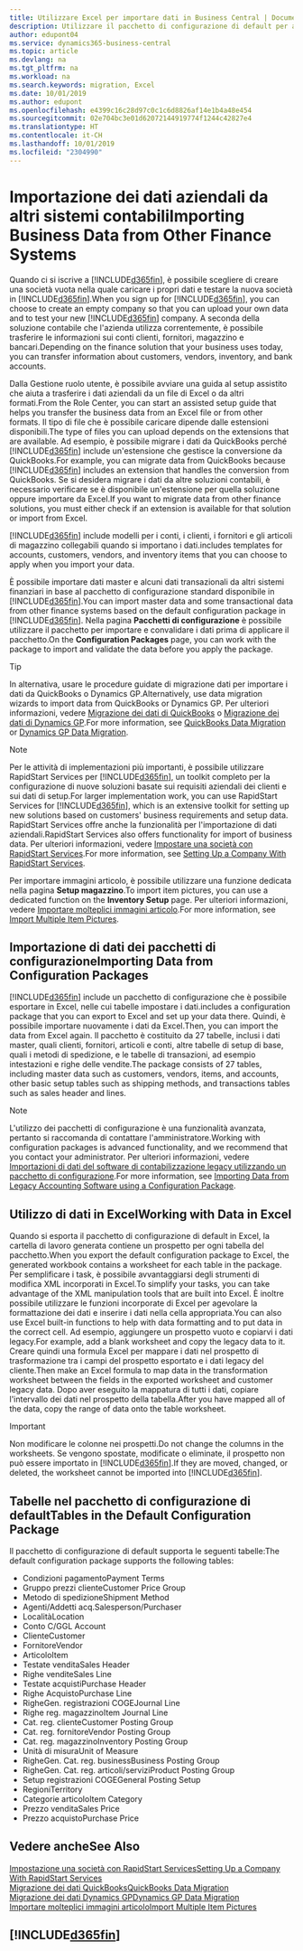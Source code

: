 ```yaml
---
title: Utilizzare Excel per importare dati in Business Central | Documenti Microsoft
description: Utilizzare il pacchetto di configurazione di default per aggiungere i dati del cliente in Excel e importare nuovamente i dati in Business Central.
author: edupont04
ms.service: dynamics365-business-central
ms.topic: article
ms.devlang: na
ms.tgt_pltfrm: na
ms.workload: na
ms.search.keywords: migration, Excel
ms.date: 10/01/2019
ms.author: edupont
ms.openlocfilehash: e4399c16c28d97c0c1c6d8826af14e1b4a48e454
ms.sourcegitcommit: 02e704bc3e01d62072144919774f1244c42827e4
ms.translationtype: HT
ms.contentlocale: it-CH
ms.lasthandoff: 10/01/2019
ms.locfileid: "2304990"
---
```

# <a name="importing-business-data-from-other-finance-systems"></a><span data-ttu-id="7f370-103">Importazione dei dati aziendali da altri sistemi contabili</span><span class="sxs-lookup"><span data-stu-id="7f370-103">Importing Business Data from Other Finance Systems</span></span>
<span data-ttu-id="7f370-104">Quando ci si iscrive a [!INCLUDE[d365fin](includes/d365fin_md.md)], è possibile scegliere di creare una società vuota nella quale caricare i propri dati e testare la nuova società in [!INCLUDE[d365fin](includes/d365fin_md.md)].</span><span class="sxs-lookup"><span data-stu-id="7f370-104">When you sign up for [!INCLUDE[d365fin](includes/d365fin_md.md)], you can choose to create an empty company so that you can upload your own data and to test your new [!INCLUDE[d365fin](includes/d365fin_md.md)] company.</span></span> <span data-ttu-id="7f370-105">A seconda della soluzione contabile che l'azienda utilizza correntemente, è possibile trasferire le informazioni sui conti clienti, fornitori, magazzino e bancari.</span><span class="sxs-lookup"><span data-stu-id="7f370-105">Depending on the finance solution that your business uses today, you can transfer information about customers, vendors, inventory, and bank accounts.</span></span>  

<span data-ttu-id="7f370-106">Dalla Gestione ruolo utente, è possibile avviare una guida al setup assistito che aiuta a trasferire i dati aziendali da un file di Excel o da altri formati.</span><span class="sxs-lookup"><span data-stu-id="7f370-106">From the Role Center, you can start an assisted setup guide that helps you transfer the business data from an Excel file or from other formats.</span></span> <span data-ttu-id="7f370-107">Il tipo di file che è possibile caricare dipende dalle estensioni disponibili.</span><span class="sxs-lookup"><span data-stu-id="7f370-107">The type of files you can upload depends on the extensions that are available.</span></span> <span data-ttu-id="7f370-108">Ad esempio, è possibile migrare i dati da QuickBooks perché [!INCLUDE[d365fin](includes/d365fin_md.md)] include un'estensione che gestisce la conversione da QuickBooks.</span><span class="sxs-lookup"><span data-stu-id="7f370-108">For example, you can migrate data from QuickBooks because [!INCLUDE[d365fin](includes/d365fin_md.md)] includes an extension that handles the conversion from QuickBooks.</span></span> <span data-ttu-id="7f370-109">Se si desidera migrare i dati da altre soluzioni contabili, è necessario verificare se è disponibile un'estensione per quella soluzione oppure importare da Excel.</span><span class="sxs-lookup"><span data-stu-id="7f370-109">If you want to migrate data from other finance solutions, you must either check if an extension is available for that solution or import from Excel.</span></span>  

[!INCLUDE[d365fin](includes/d365fin_md.md)] <span data-ttu-id="7f370-110">include modelli per i conti, i clienti, i fornitori e gli articoli di magazzino collegabili quando si importano i dati.</span><span class="sxs-lookup"><span data-stu-id="7f370-110">includes templates for accounts, customers, vendors, and inventory items that you can choose to apply when you import your data.</span></span>

<span data-ttu-id="7f370-111">È possibile importare dati master e alcuni dati transazionali da altri sistemi finanziari in base al pacchetto di configurazione standard disponibile in [!INCLUDE[d365fin](includes/d365fin_md.md)].</span><span class="sxs-lookup"><span data-stu-id="7f370-111">You can import master data and some transactional data from other finance systems based on the default configuration package in [!INCLUDE[d365fin](includes/d365fin_md.md)].</span></span> <span data-ttu-id="7f370-112">Nella pagina **Pacchetti di configurazione** è possibile utilizzare il pacchetto per importare e convalidare i dati prima di applicare il pacchetto.</span><span class="sxs-lookup"><span data-stu-id="7f370-112">On the **Configuration Packages** page, you can work with the package to import and validate the data before you apply the package.</span></span>  

> [!TIP]  
> <span data-ttu-id="7f370-113">In alternativa, usare le procedure guidate di migrazione dati per importare i dati da QuickBooks o Dynamics GP.</span><span class="sxs-lookup"><span data-stu-id="7f370-113">Alternatively, use data migration wizards to import data from QuickBooks or Dynamics GP.</span></span> <span data-ttu-id="7f370-114">Per ulteriori informazioni, vedere [Migrazione dei dati di QuickBooks](ui-extensions-quickbooks-data-migration.md) o [Migrazione dei dati di Dynamics GP](ui-extensions-dynamicsgp-data-migration.md).</span><span class="sxs-lookup"><span data-stu-id="7f370-114">For more information, see [QuickBooks Data Migration](ui-extensions-quickbooks-data-migration.md) or [Dynamics GP Data Migration](ui-extensions-dynamicsgp-data-migration.md).</span></span>

> [!NOTE]  
> <span data-ttu-id="7f370-115">Per le attività di implementazioni più importanti, è possibile utilizzare RapidStart Services per [!INCLUDE[d365fin](includes/d365fin_md.md)], un toolkit completo per la configurazione di nuove soluzioni basate sui requisiti aziendali dei clienti e sui dati di setup.</span><span class="sxs-lookup"><span data-stu-id="7f370-115">For larger implementation work, you can use RapidStart Services for [!INCLUDE[d365fin](includes/d365fin_md.md)], which is an extensive toolkit for setting up new solutions based on customers' business requirements and setup data.</span></span> <span data-ttu-id="7f370-116">RapidStart Services offre anche la funzionalità per l'importazione di dati aziendali.</span><span class="sxs-lookup"><span data-stu-id="7f370-116">RapidStart Services also offers functionality for import of business data.</span></span> <span data-ttu-id="7f370-117">Per ulteriori informazioni, vedere [Impostare una società con RapidStart Services](admin-set-up-a-company-with-rapidstart.md).</span><span class="sxs-lookup"><span data-stu-id="7f370-117">For more information, see [Setting Up a Company With RapidStart Services](admin-set-up-a-company-with-rapidstart.md).</span></span>

<span data-ttu-id="7f370-118">Per importare immagini articolo, è possibile utilizzare una funzione dedicata nella pagina **Setup magazzino**.</span><span class="sxs-lookup"><span data-stu-id="7f370-118">To import item pictures, you can use a dedicated function on the **Inventory Setup** page.</span></span> <span data-ttu-id="7f370-119">Per ulteriori informazioni, vedere [Importare molteplici immagini articolo](inventory-how-import-item-pictures.md).</span><span class="sxs-lookup"><span data-stu-id="7f370-119">For more information, see [Import Multiple Item Pictures](inventory-how-import-item-pictures.md).</span></span>

## <a name="importing-data-from-configuration-packages"></a><span data-ttu-id="7f370-120">Importazione di dati dei pacchetti di configurazione</span><span class="sxs-lookup"><span data-stu-id="7f370-120">Importing Data from Configuration Packages</span></span>
[!INCLUDE[d365fin](includes/d365fin_md.md)] <span data-ttu-id="7f370-121">include un pacchetto di configurazione che è possibile esportare in Excel, nelle cui tabelle impostare i dati.</span><span class="sxs-lookup"><span data-stu-id="7f370-121">includes a configuration package that you can export to Excel and set up your data there.</span></span> <span data-ttu-id="7f370-122">Quindi, è possibile importare nuovamente i dati da Excel.</span><span class="sxs-lookup"><span data-stu-id="7f370-122">Then, you can import the data from Excel again.</span></span> <span data-ttu-id="7f370-123">Il pacchetto è costituito da 27 tabelle, inclusi i dati master, quali clienti, fornitori, articoli e conti, altre tabelle di setup di base, quali i metodi di spedizione, e le tabelle di transazioni, ad esempio intestazioni e righe delle vendite.</span><span class="sxs-lookup"><span data-stu-id="7f370-123">The package consists of 27 tables, including master data such as customers, vendors, items, and accounts, other basic setup tables such as shipping methods, and transactions tables such as sales header and lines.</span></span>  

> [!NOTE]  
>   <span data-ttu-id="7f370-124">L'utilizzo dei pacchetti di configurazione è una funzionalità avanzata, pertanto si raccomanda di contattare l'amministratore.</span><span class="sxs-lookup"><span data-stu-id="7f370-124">Working with configuration packages is advanced functionality, and we recommend that you contact your administrator.</span></span> <span data-ttu-id="7f370-125">Per ulteriori informazioni, vedere [Importazioni di dati del software di contabilizzazione legacy utilizzando un pacchetto di configurazione](across-import-data-configuration-packages.md).</span><span class="sxs-lookup"><span data-stu-id="7f370-125">For more information, see [Importing Data from Legacy Accounting Software using a Configuration Package](across-import-data-configuration-packages.md).</span></span>

## <a name="working-with-data-in-excel"></a><span data-ttu-id="7f370-126">Utilizzo di dati in Excel</span><span class="sxs-lookup"><span data-stu-id="7f370-126">Working with Data in Excel</span></span>
<span data-ttu-id="7f370-127">Quando si esporta il pacchetto di configurazione di default in Excel, la cartella di lavoro generata contiene un prospetto per ogni tabella del pacchetto.</span><span class="sxs-lookup"><span data-stu-id="7f370-127">When you export the default configuration package to Excel, the generated workbook contains a worksheet for each table in the package.</span></span> <span data-ttu-id="7f370-128">Per semplificare i task, è possibile avvantaggiarsi degli strumenti di modifica XML incorporati in Excel.</span><span class="sxs-lookup"><span data-stu-id="7f370-128">To simplify your tasks, you can take advantage of the XML manipulation tools that are built into Excel.</span></span> <span data-ttu-id="7f370-129">È inoltre possibile utilizzare le funzioni incorporate di Excel per agevolare la formattazione dei dati e inserire i dati nella cella appropriata.</span><span class="sxs-lookup"><span data-stu-id="7f370-129">You can also use Excel built-in functions to help with data formatting and to put data in the correct cell.</span></span> <span data-ttu-id="7f370-130">Ad esempio, aggiungere un prospetto vuoto e copiarvi i dati legacy.</span><span class="sxs-lookup"><span data-stu-id="7f370-130">For example, add a blank worksheet and copy the legacy data to it.</span></span> <span data-ttu-id="7f370-131">Creare quindi una formula Excel per mappare i dati nel prospetto di trasformazione tra i campi del prospetto esportato e i dati legacy del cliente.</span><span class="sxs-lookup"><span data-stu-id="7f370-131">Then make an Excel formula to map data in the transformation worksheet between the fields in the exported worksheet and customer legacy data.</span></span> <span data-ttu-id="7f370-132">Dopo aver eseguito la mappatura di tutti i dati, copiare l'intervallo dei dati nel prospetto della tabella.</span><span class="sxs-lookup"><span data-stu-id="7f370-132">After you have mapped all of the data, copy the range of data onto the table worksheet.</span></span>  

> [!IMPORTANT]  
>  <span data-ttu-id="7f370-133">Non modificare le colonne nei prospetti.</span><span class="sxs-lookup"><span data-stu-id="7f370-133">Do not change the columns in the worksheets.</span></span> <span data-ttu-id="7f370-134">Se vengono spostate, modificate o eliminate, il prospetto non può essere importato in [!INCLUDE[d365fin](includes/d365fin_md.md)].</span><span class="sxs-lookup"><span data-stu-id="7f370-134">If they are moved, changed, or deleted, the worksheet cannot be imported into [!INCLUDE[d365fin](includes/d365fin_md.md)].</span></span>

## <a name="tables-in-the-default-configuration-package"></a><span data-ttu-id="7f370-135">Tabelle nel pacchetto di configurazione di default</span><span class="sxs-lookup"><span data-stu-id="7f370-135">Tables in the Default Configuration Package</span></span>
<span data-ttu-id="7f370-136">Il pacchetto di configurazione di default supporta le seguenti tabelle:</span><span class="sxs-lookup"><span data-stu-id="7f370-136">The default configuration package supports the following tables:</span></span>

-   <span data-ttu-id="7f370-137">Condizioni pagamento</span><span class="sxs-lookup"><span data-stu-id="7f370-137">Payment Terms</span></span>
-   <span data-ttu-id="7f370-138">Gruppo prezzi cliente</span><span class="sxs-lookup"><span data-stu-id="7f370-138">Customer Price Group</span></span>
-   <span data-ttu-id="7f370-139">Metodo di spedizione</span><span class="sxs-lookup"><span data-stu-id="7f370-139">Shipment Method</span></span>
-   <span data-ttu-id="7f370-140">Agenti/Addetti acq.</span><span class="sxs-lookup"><span data-stu-id="7f370-140">Salesperson/Purchaser</span></span>
-   <span data-ttu-id="7f370-141">Località</span><span class="sxs-lookup"><span data-stu-id="7f370-141">Location</span></span>
-   <span data-ttu-id="7f370-142">Conto C/G</span><span class="sxs-lookup"><span data-stu-id="7f370-142">GL Account</span></span>
-   <span data-ttu-id="7f370-143">Cliente</span><span class="sxs-lookup"><span data-stu-id="7f370-143">Customer</span></span>
-   <span data-ttu-id="7f370-144">Fornitore</span><span class="sxs-lookup"><span data-stu-id="7f370-144">Vendor</span></span>
-   <span data-ttu-id="7f370-145">Articolo</span><span class="sxs-lookup"><span data-stu-id="7f370-145">Item</span></span>
-   <span data-ttu-id="7f370-146">Testate vendita</span><span class="sxs-lookup"><span data-stu-id="7f370-146">Sales Header</span></span>
-   <span data-ttu-id="7f370-147">Righe vendite</span><span class="sxs-lookup"><span data-stu-id="7f370-147">Sales Line</span></span>
-   <span data-ttu-id="7f370-148">Testate acquisti</span><span class="sxs-lookup"><span data-stu-id="7f370-148">Purchase Header</span></span>
-   <span data-ttu-id="7f370-149">Righe Acquisto</span><span class="sxs-lookup"><span data-stu-id="7f370-149">Purchase Line</span></span>
-   <span data-ttu-id="7f370-150">Righe</span><span class="sxs-lookup"><span data-stu-id="7f370-150">Gen.</span></span> <span data-ttu-id="7f370-151">registrazioni COGE</span><span class="sxs-lookup"><span data-stu-id="7f370-151">Journal Line</span></span>
-   <span data-ttu-id="7f370-152">Righe reg. magazzino</span><span class="sxs-lookup"><span data-stu-id="7f370-152">Item Journal Line</span></span>
-   <span data-ttu-id="7f370-153">Cat. reg. cliente</span><span class="sxs-lookup"><span data-stu-id="7f370-153">Customer Posting Group</span></span>
-   <span data-ttu-id="7f370-154">Cat. reg. fornitore</span><span class="sxs-lookup"><span data-stu-id="7f370-154">Vendor Posting Group</span></span>
-   <span data-ttu-id="7f370-155">Cat. reg. magazzino</span><span class="sxs-lookup"><span data-stu-id="7f370-155">Inventory Posting Group</span></span>
-   <span data-ttu-id="7f370-156">Unità di misura</span><span class="sxs-lookup"><span data-stu-id="7f370-156">Unit of Measure</span></span>
-   <span data-ttu-id="7f370-157">Righe</span><span class="sxs-lookup"><span data-stu-id="7f370-157">Gen.</span></span> <span data-ttu-id="7f370-158">Cat. reg. business</span><span class="sxs-lookup"><span data-stu-id="7f370-158">Business Posting Group</span></span>
-   <span data-ttu-id="7f370-159">Righe</span><span class="sxs-lookup"><span data-stu-id="7f370-159">Gen.</span></span> <span data-ttu-id="7f370-160">Cat. reg. articoli/servizi</span><span class="sxs-lookup"><span data-stu-id="7f370-160">Product Posting Group</span></span>
-   <span data-ttu-id="7f370-161">Setup registrazioni COGE</span><span class="sxs-lookup"><span data-stu-id="7f370-161">General Posting Setup</span></span>
-   <span data-ttu-id="7f370-162">Regioni</span><span class="sxs-lookup"><span data-stu-id="7f370-162">Territory</span></span>
-   <span data-ttu-id="7f370-163">Categorie articolo</span><span class="sxs-lookup"><span data-stu-id="7f370-163">Item Category</span></span>
-   <span data-ttu-id="7f370-164">Prezzo vendita</span><span class="sxs-lookup"><span data-stu-id="7f370-164">Sales Price</span></span>
-   <span data-ttu-id="7f370-165">Prezzo acquisto</span><span class="sxs-lookup"><span data-stu-id="7f370-165">Purchase Price</span></span>

## <a name="see-also"></a><span data-ttu-id="7f370-166">Vedere anche</span><span class="sxs-lookup"><span data-stu-id="7f370-166">See Also</span></span>
[<span data-ttu-id="7f370-167">Impostazione una società con RapidStart Services</span><span class="sxs-lookup"><span data-stu-id="7f370-167">Setting Up a Company With RapidStart Services</span></span>](admin-set-up-a-company-with-rapidstart.md)  
[<span data-ttu-id="7f370-168">Migrazione dei dati QuickBooks</span><span class="sxs-lookup"><span data-stu-id="7f370-168">QuickBooks Data Migration</span></span>](ui-extensions-quickbooks-data-migration.md)  
[<span data-ttu-id="7f370-169">Migrazione dei dati Dynamics GP</span><span class="sxs-lookup"><span data-stu-id="7f370-169">Dynamics GP Data Migration</span></span>](ui-extensions-dynamicsgp-data-migration.md)  
[<span data-ttu-id="7f370-170">Importare molteplici immagini articolo</span><span class="sxs-lookup"><span data-stu-id="7f370-170">Import Multiple Item Pictures</span></span>](inventory-how-import-item-pictures.md)

## [!INCLUDE[d365fin](includes/free_trial_md.md)]  
